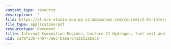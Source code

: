 ```yaml
---
content_type: resource
description: ''
file: https://ol-ocw-studio-app-qa.s3.amazonaws.com/courses/2-61-internal-combustion-engines-spring-2017/cafaf13b74b77a6cba6a641d1b1abaca_MIT2_61S17_lec21.pdf
file_type: application/pdf
resourcetype: Document
title: Internal Combustion Engines, Lecture 21 Hydrogen, fuel cell and battery
uid: cafaf13b-74b7-7a6c-ba6a-641d1b1abaca
---
```

